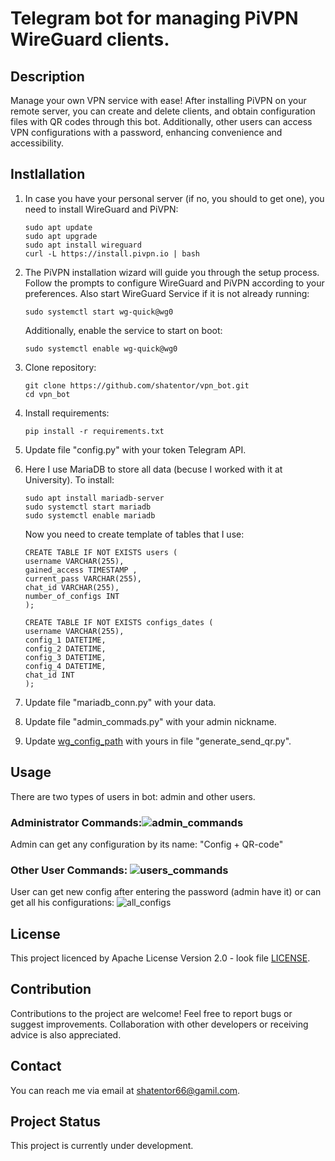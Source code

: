 
# Telegram bot for managing PiVPN WireGuard clients.

## Description 
Manage your own VPN service with ease! After installing PiVPN on your remote server,
you can create and delete clients, and obtain configuration files with QR codes through 
this bot. Additionally, other users can access VPN configurations with a password, 
enhancing convenience and accessibility.

## Instlallation
1. In case you have your personal server (if no, you should to get one), you need to install WireGuard and PiVPN:
    ```
   sudo apt update
   sudo apt upgrade
   sudo apt install wireguard
   curl -L https://install.pivpn.io | bash
   ```
   
2. The PiVPN installation wizard will guide you through the setup process. Follow the prompts to configure WireGuard and PiVPN according to your preferences.
Also start WireGuard Service if it is not already running:
   ```
   sudo systemctl start wg-quick@wg0
   ```
   
    Additionally, enable the service to start on boot:
    ```        
    sudo systemctl enable wg-quick@wg0
    ```     

3. Clone repository:
    ```
    git clone https://github.com/shatentor/vpn_bot.git
    cd vpn_bot
    ```
4. Install requirements:
    ```
    pip install -r requirements.txt
    ```
   
5. Update file "config.py" with your token Telegram API.
6. Here I use MariaDB to store all data (becuse I worked with it at University). To install:
   ```
   sudo apt install mariadb-server
   sudo systemctl start mariadb
   sudo systemctl enable mariadb
   ```  
   Now you need to create template of tables that I use:

    ```
   CREATE TABLE IF NOT EXISTS users (
    username VARCHAR(255),
    gained_access TIMESTAMP ,
    current_pass VARCHAR(255),
    chat_id VARCHAR(255),
    number_of_configs INT
    );

   CREATE TABLE IF NOT EXISTS configs_dates (
    username VARCHAR(255),
    config_1 DATETIME,
    config_2 DATETIME,
    config_3 DATETIME,
    config_4 DATETIME,
    chat_id INT
    );
    ```
7. Update file "mariadb_conn.py" with your data.
8. Update file "admin_commads.py" with your admin nickname.
9. Update [wg_config_path](main_stucture/generate_send_qr.py) with yours in file "generate_send_qr.py".


## Usage
There are two types of users in bot: admin and other users.

### Administrator Commands:![admin_commands](stuff_for_readme/admin_commands.png)
Admin can get any configuration by its name: "Config + QR-code"


### Other User Commands: ![users_commands](stuff_for_readme/other_users_commands.png)

   User can get new config after entering the password (admin have it) or can get all his configurations:
![all_configs](stuff_for_readme/all_configs.png)

  
## License 
This project licenced by Apache License Version 2.0 - look file [LICENSE](LICENSE).

## Contribution 
Contributions to the project are welcome! 
Feel free to report bugs or suggest improvements. Collaboration with other developers or 
receiving advice is also appreciated.

## Contact 
You can reach me via email at shatentor66@gamil.com.
## Project Status 
This project is currently under development.

